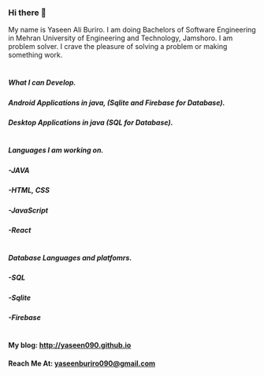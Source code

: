 ### Hi there 👋

My name is Yaseen Ali Buriro. I am doing Bachelors of Software Engineering in Mehran University of Engineering and Technology, Jamshoro. I am problem solver. I crave the pleasure of solving a problem or making something work.
#
##### What I can Develop.
##### Android Applications in java, (Sqlite and Firebase for Database). 
##### Desktop Applications in java  (SQL for Database).
#
##### Languages I am working on.
##### -JAVA
##### -HTML, CSS
##### -JavaScript
##### -React
#
##### Database Languages and platfomrs.
##### -SQL
##### -Sqlite
##### -Firebase
#
#### My blog: http://yaseen090.github.io
#### Reach Me At: yaseenburiro090@gmail.com

